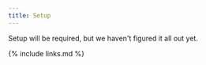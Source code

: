 ```yaml
---
title: Setup
---
```

Setup will be required, but we haven't figured it all out yet.

{% include links.md %}
